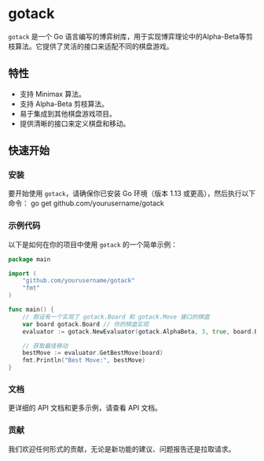 # gotack

`gotack` 是一个 Go 语言编写的博弈树库，用于实现博弈理论中的Alpha-Beta等剪枝算法。它提供了灵活的接口来适配不同的棋盘游戏。

## 特性

- 支持 Minimax 算法。
- 支持 Alpha-Beta 剪枝算法。
- 易于集成到其他棋盘游戏项目。
- 提供清晰的接口来定义棋盘和移动。

## 快速开始

### 安装

要开始使用 `gotack`，请确保你已安装 Go 环境（版本 1.13 或更高），然后执行以下命令：
go get github.com/yourusername/gotack

### 示例代码

以下是如何在你的项目中使用 `gotack` 的一个简单示例：

```go
package main

import (
    "github.com/yourusername/gotack"
    "fmt"
)

func main() {
    // 假设有一个实现了 gotack.Board 和 gotack.Move 接口的棋盘
    var board gotack.Board // 你的棋盘实现
    evaluator := gotack.NewEvaluator(gotack.AlphaBeta, 3, true, board.Evaluate)

    // 获取最佳移动
    bestMove := evaluator.GetBestMove(board)
    fmt.Println("Best Move:", bestMove)
}
```
### 文档
更详细的 API 文档和更多示例，请查看 API 文档。

### 贡献
我们欢迎任何形式的贡献，无论是新功能的建议、问题报告还是拉取请求。
